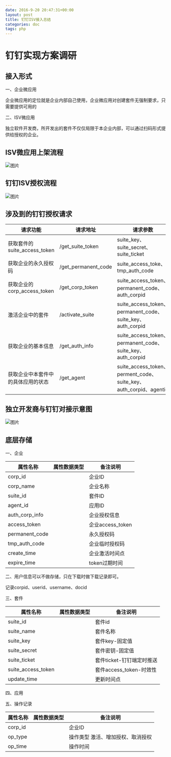 ```yaml
---
date: 2016-9-20 20:47:31+00:00
layout: post
title: 钉钉ISV接入总结
categories: doc
tags: php
---
```



# 钉钉实现方案调研


## 接入形式


一、企业微应用

企业微应用的定位就是企业内部自己使用，企业微应用对创建套件无强制要求，只需要提供可用的

二、ISV微应用

独立软件开发商，所开发出的套件不仅仅局限于本企业内部，可以通过扫码形式提供给授权的企业。

## ISV微应用上架流程

![图片](https://github.com/doumaomao/doumaomao.github.io/blob/master/image/flow.png?raw=true)


## 钉钉ISV授权流程
![图片](https://github.com/doumaomao/doumaomao.github.io/blob/master/image/isvcall.png?raw=true)


## 涉及到的钉钉授权请求

|请求功能 | 请求地址 | 请求参数 | 请求响应 | 
|---|---|---|---|
|获取套件的suite_access_token | /get_suite_token | suite_key、suite_secret、suite_ticket | suite_access_token | 
|获取企业的永久授权码 | /get_permanent_code | suite_access_toke、tmp_auth_code | permanent_code | 
|获取企业的corp_access_token | /get_corp_token | suite_access_token、permanent_code、auth_corpid | corp_access_token | 
|激活企业中的套件 | /activate_suite | suite_access_token、permanent_code、suite_key、auth_corpid | 无 | 
|获取企业的基本信息 | /get_auth_info | suite_access_token、permanent_code、suite_key、auth_corpid | 企业基本信息，包括套件中的各应用在这个企业的 | 
|获取企业中本套件中的具体应用的状态 | /get_agent | suite_access_token、perment_code、suite_key、auth_corpid、agentid | 应用信息，包括是否“激活”的状态 | 



## 独立开发商与钉钉对接示意图

![图片](https://raw.githubusercontent.com/doumaomao/doumaomao.github.io/master/image/wkdd.png)



## 底层存储

一、企业

|属性名称 | 属性数据类型 | 备注说明 | 
|---|---|---|
|corp_id |  | 企业ID | 
|corp_name |  | 企业名称 | 
|suite_id |  | 套件ID | 
|agent_id |  | 应用ID | 
|auth_corp_info |  | 企业授权信息 | 
|access_token |  | 企业access_token | 
|permanent_code |  | 永久授权码 | 
|tmp_auth_code |  | 企业临时授权码 | 
|create_time |  | 企业激活时间点 | 
|expire_time |  | token过期时间 | 




二、用户信息可以不做存储，只在下载时做下载记录即可。

记录corpid、userid、username、docid

三、套件

|属性名称 | 属性数据类型 | 备注说明 | 
|---|---|---|
|suite_id |  | 套件id | 
|suite_name |  | 套件名称 | 
|suite_key |  | 套件key-固定值 | 
|suite_secret |  | 套件密钥-固定值 | 
|suite_ticket |  | 套件ticket-钉钉端定时推送 | 
|suite_access_token |  | 套件access_token-时效性 | 
|update_time |  | 更新时间点 | 


四、应用

五、操作记录


|属性名称 | 属性数据类型 | 备注说明 | 
|---|---|---|
|corp_id |  | 企业ID | 
|op_type |  | 操作类型 激活、增加授权、取消授权 | 
|op_time |  | 操作时间 | 










